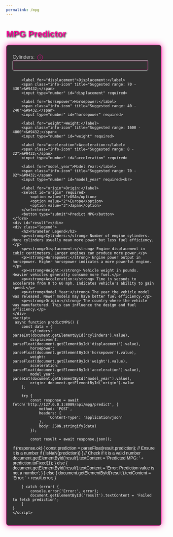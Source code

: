 ```yaml
---
permalink: /mpg
---
```


<html lang="en">
<head>
    <meta charset="UTF-8">
    <meta name="viewport" content="width=device-width, initial-scale=1.0">
    <title>MPG Prediction</title>
    <style>
        body {
            font-family: 'Arial', sans-serif;
            background-image: url('{{site.baseurl}}/images/logincar.gif'); /* GIF background */
            background-size: cover; /* Cover the entire page */
            background-position: center; /* Center the background image */
            background-repeat: no-repeat; /* Do not repeat the image */
            color: #FFFFFF; /* Set text color to white for better readability */
            margin: 0;
            padding: 20px;
        }
        h1 {
            color: #FF0099; /* Vibrant Pink */
            text-shadow: 2px 2px 4px #000000;
        }
        form {
            background: rgba(0, 0, 0, 0.8); /* Dark semi-transparent background */
            padding: 20px;
            border-radius: 8px;
            border: 1px solid #FF0099; /* Neon pink border */
            box-shadow: 0 0 20px rgba(255, 0, 153, 0.75);
        }
        label {
            margin-top: 10px;
            display: inline-block;
            color: #CCCCCC; /* Light grey for readability */
            font-size: 16px;
        }
        input, select {
            margin-bottom: 10px;
            border: 1px solid #DDDDDD;
            border-radius: 4px;
            padding: 8px;
            width: calc(100% - 22px);
            background: #333333; /* Dark backgrounds for inputs */
            color: #FFFFFF; /* White text for inputs */
            box-shadow: inset 0 0 5px rgba(255, 0, 153, 0.5);
        }
        button {
            background-color: #FF0099; /* Neon pink */
            color: white;
            padding: 10px 20px;
            border: none;
            border-radius: 4px;
            cursor: pointer;
            box-shadow: 0 0 10px rgba(255, 0, 153, 0.75);
            transition: background 0.3s ease-in-out;
        }
        button:hover {
            background-color: #FF66B2; /* Lighter neon pink */
        }
        #result, .legend {
            background: rgba(0, 0, 0, 0.85); /* Dark background */
            color: #CCCCCC; /* Light grey text */
            padding: 20px;
            border-radius: 8px;
            margin-top: 20px;
            box-shadow: 0 0 10px rgba(255, 0, 153, 0.75);
        }
        .legend h2 {
            color: #FF0099; /* Neon pink */
        }
        .legend p {
            font-size: 14px;
            line-height: 1.6;
        }
        .info-icon {
            margin-left: 5px;
            cursor: pointer;
            font-size: 18px;
            color: #FF0099; /* Neon pink */
        }
        .info-icon:hover {
            color: #FF66B2; /* Lighter pink */
        }
    </style>
</head>
<body>
    <h1>MPG Predictor</h1>
    <form onsubmit="event.preventDefault(); predictMPG();">
        <label for="cylinders">Cylinders:</label>
        <span class="info-icon" title="Suggested range: 4 - 8">&#9432;</span>
        <input type="number" id="cylinders" required>

        <label for="displacement">Displacement:</label>
        <span class="info-icon" title="Suggested range: 70 - 430">&#9432;</span>
        <input type="number" id="displacement" required>
        
        <label for="horsepower">Horsepower:</label>
        <span class="info-icon" title="Suggested range: 40 - 240">&#9432;</span>
        <input type="number" id="horsepower" required>

        <label for="weight">Weight:</label>
        <span class="info-icon" title="Suggested range: 1600 - 4800">&#9432;</span>
        <input type="number" id="weight" required>    

        <label for="acceleration">Acceleration:</label>
        <span class="info-icon" title="Suggested range: 8 - 22">&#9432;</span>
        <input type="number" id="acceleration" required>

        <label for="model_year">Model Year:</label>
        <span class="info-icon" title="Suggested range: 70 - 82">&#9432;</span>
        <input type="number" id="model_year" required><br>

        <label for="origin">Origin:</label>
        <select id="origin" required>
            <option value="1">USA</option>
            <option value="2">Europe</option>
            <option value="3">Japan</option>
        </select><br>
        <button type="submit">Predict MPG</button>
    </form>
    <div id="result"></div>
    <div class="legend">
        <h2>Parameter Legend</h2>
        <p><strong>Cylinders:</strong> Number of engine cylinders. More cylinders usually mean more power but less fuel efficiency.</p>
        <p><strong>Displacement:</strong> Engine displacement in cubic centimeters. Larger engines can produce more power.</p>
        <p><strong>Horsepower:</strong> Engine power output in horsepower. Higher horsepower indicates a more powerful engine.</p>
        <p><strong>Weight:</strong> Vehicle weight in pounds. Heavier vehicles generally consume more fuel.</p>
        <p><strong>Acceleration:</strong> Time in seconds to accelerate from 0 to 60 mph. Indicates vehicle's ability to gain speed.</p>
        <p><strong>Model Year:</strong> The year the vehicle model was released. Newer models may have better fuel efficiency.</p>
        <p><strong>Origin:</strong> The country where the vehicle was manufactured. This can influence the design and fuel efficiency.</p>
    </div>
    <script>
     async function predictMPG() {
        const data = {
            cylinders: parseInt(document.getElementById('cylinders').value),
            displacement: parseFloat(document.getElementById('displacement').value),
            horsepower: parseFloat(document.getElementById('horsepower').value),
            weight: parseFloat(document.getElementById('weight').value),
            acceleration: parseFloat(document.getElementById('acceleration').value),
            model_year: parseInt(document.getElementById('model_year').value),
            origin: document.getElementById('origin').value
        };

        try {
            const response = await fetch('http://127.0.0.1:8089/api/mpg/predict', {
                method: 'POST',
                headers: {
                    'Content-Type': 'application/json'
                },
                body: JSON.stringify(data)
            });

            const result = await response.json();
if (response.ok) {
    const prediction = parseFloat(result.prediction); // Ensure it is a number
    if (!isNaN(prediction)) { // Check if it is a valid number
        document.getElementById('result').textContent = 'Predicted MPG: ' + prediction.toFixed(1);
    } else {
        document.getElementById('result').textContent = 'Error: Prediction value is not a number';
    }
} else {
    document.getElementById('result').textContent = 'Error: ' + result.error;
}

        } catch (error) {
            console.error('Error:', error);
            document.getElementById('result').textContent = 'Failed to fetch prediction';
        }
    }
    </script>
</body>
</html>
